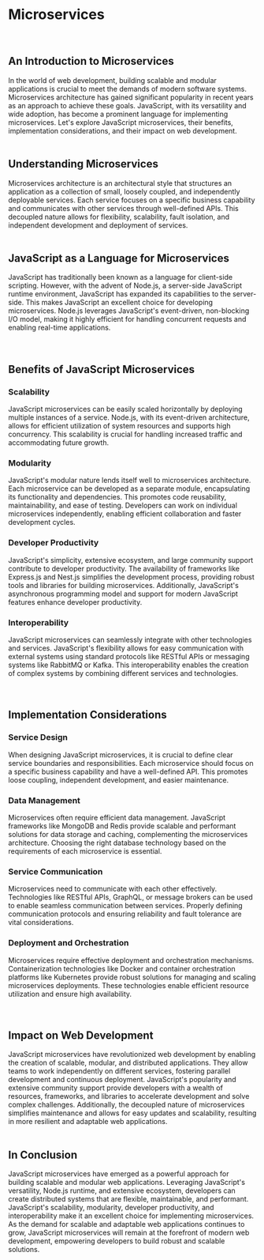 # Microservices
<br/>

## An Introduction to Microservices
In the world of web development, building scalable and modular applications is crucial to meet the demands of modern software systems. Microservices architecture has gained significant popularity in recent years as an approach to achieve these goals. JavaScript, with its versatility and wide adoption, has become a prominent language for implementing microservices. Let's explore JavaScript microservices, their benefits, implementation considerations, and their impact on web development.
<br/>
<br/>

## Understanding Microservices
Microservices architecture is an architectural style that structures an application as a collection of small, loosely coupled, and independently deployable services. Each service focuses on a specific business capability and communicates with other services through well-defined APIs. This decoupled nature allows for flexibility, scalability, fault isolation, and independent development and deployment of services.
<br/>
<br/>

## JavaScript as a Language for Microservices
JavaScript has traditionally been known as a language for client-side scripting. However, with the advent of Node.js, a server-side JavaScript runtime environment, JavaScript has expanded its capabilities to the server-side. This makes JavaScript an excellent choice for developing microservices. Node.js leverages JavaScript's event-driven, non-blocking I/O model, making it highly efficient for handling concurrent requests and enabling real-time applications.
<br/>
<br/>
<br/>

## Benefits of JavaScript Microservices
### Scalability
JavaScript microservices can be easily scaled horizontally by deploying multiple instances of a service. Node.js, with its event-driven architecture, allows for efficient utilization of system resources and supports high concurrency. This scalability is crucial for handling increased traffic and accommodating future growth.
<br/>

### Modularity
JavaScript's modular nature lends itself well to microservices architecture. Each microservice can be developed as a separate module, encapsulating its functionality and dependencies. This promotes code reusability, maintainability, and ease of testing. Developers can work on individual microservices independently, enabling efficient collaboration and faster development cycles.
<br/>

### Developer Productivity
JavaScript's simplicity, extensive ecosystem, and large community support contribute to developer productivity. The availability of frameworks like Express.js and Nest.js simplifies the development process, providing robust tools and libraries for building microservices. Additionally, JavaScript's asynchronous programming model and support for modern JavaScript features enhance developer productivity.
<br/>

### Interoperability
JavaScript microservices can seamlessly integrate with other technologies and services. JavaScript's flexibility allows for easy communication with external systems using standard protocols like RESTful APIs or messaging systems like RabbitMQ or Kafka. This interoperability enables the creation of complex systems by combining different services and technologies.
<br/>
<br/>
<br/>

## Implementation Considerations
### Service Design
When designing JavaScript microservices, it is crucial to define clear service boundaries and responsibilities. Each microservice should focus on a specific business capability and have a well-defined API. This promotes loose coupling, independent development, and easier maintenance.
<br/>

### Data Management
Microservices often require efficient data management. JavaScript frameworks like MongoDB and Redis provide scalable and performant solutions for data storage and caching, complementing the microservices architecture. Choosing the right database technology based on the requirements of each microservice is essential.
<br/>

### Service Communication
Microservices need to communicate with each other effectively. Technologies like RESTful APIs, GraphQL, or message brokers can be used to enable seamless communication between services. Properly defining communication protocols and ensuring reliability and fault tolerance are vital considerations.
<br/>

### Deployment and Orchestration
Microservices require effective deployment and orchestration mechanisms. Containerization technologies like Docker and container orchestration platforms like Kubernetes provide robust solutions for managing and scaling microservices deployments. These technologies enable efficient resource utilization and ensure high availability.
<br/>
<br/>
<br/>

## Impact on Web Development
JavaScript microservices have revolutionized web development by enabling the creation of scalable, modular, and distributed applications. They allow teams to work independently on different services, fostering parallel development and continuous deployment. JavaScript's popularity and extensive community support provide developers with a wealth of resources, frameworks, and libraries to accelerate development and solve complex challenges. Additionally, the decoupled nature of microservices simplifies maintenance and allows for easy updates and scalability, resulting in more resilient and adaptable web applications.
<br/>
<br/>

## In Conclusion
JavaScript microservices have emerged as a powerful approach for building scalable and modular web applications. Leveraging JavaScript's versatility, Node.js runtime, and extensive ecosystem, developers can create distributed systems that are flexible, maintainable, and performant. JavaScript's scalability, modularity, developer productivity, and interoperability make it an excellent choice for implementing microservices. As the demand for scalable and adaptable web applications continues to grow, JavaScript microservices will remain at the forefront of modern web development, empowering developers to build robust and scalable solutions.
<br/>
<br/>